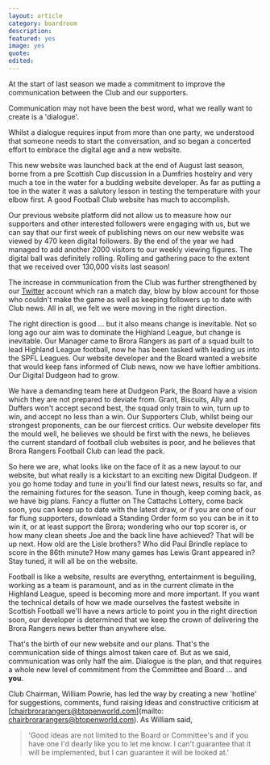 ```yaml
---
layout: article
category: boardroom
description:
featured: yes
image: yes
quote:
edited:
---
```

At the start of last season we made a commitment to improve the communication between the Club and our supporters.

Communication may not have been the best word, what we really want to create is a 'dialogue'.

Whilst a dialogue requires input from more than one party, we understood that someone needs to start the conversation, and so began a concerted effort to embrace the digital age and a new website.

This new website was launched back at the end of August last season, borne from a pre Scottish Cup discussion in a Dumfries hostelry and very much a toe in the water for a budding website developer. As far as putting a toe in the water it was a salutory lesson in testing the temperature with your elbow first. A good Football Club website has much to accomplish.

Our previous website platform did not allow us to measure how our supporters and other interested followers were engaging with us, but we can say that our first week of publishing news on our new website was viewed by 470 keen digital followers. By the end of the year we had managed to add another 2000 visitors to our weekly viewing figures. The digital ball was definitely rolling. Rolling and gathering pace to the extent that we received over 130,000 visits last season!

The increase in communication from the Club was further strengthened by our [Twitter](https://twitter.com/brorarangers) account which ran a match day, blow by blow account for those who couldn't make the game as well as keeping followers up to date with Club news. All in all, we felt we were moving in the right direction.

The right direction is good ... but it also means change is inevitable. Not so long ago our aim was to dominate the Highland League, but change is inevitable. Our Manager came to Brora Rangers as part of a squad built to lead Highland League football, now he has been tasked with leading us into the SPFL Leagues. Our website developer and the Board wanted a website that would keep fans informed of Club news, now we have loftier ambitions. Our Digital Dudgeon had to grow.

We have a demanding team here at Dudgeon Park, the Board have a vision which they are not prepared to deviate from. Grant, Biscuits, Ally and Duffers won't accept second best, the squad only train to win, turn up to win, and accept no less than a win. Our Supporters Club, whilst being our strongest proponents, can be our fiercest critics. Our website developer fits the mould well, he believes we should be first with the news, he believes the current standard of football club websites is poor, and he believes that Brora Rangers Football Club can lead the pack.

So here we are, what looks like on the face of it as a new layout to our website, but what really is a kickstart to an exciting new Digital Dudgeon. If you go home today and tune in you'll find our latest news, results so far, and the remaining fixtures for the season. Tune in though, keep coming back, as we have big plans. Fancy a flutter on The Cattachs Lottery, come back soon, you can keep up to date with the latest draw, or if you are one of our far flung supporters, download a Standing Order form so you can be in it to win it, or at least support the Brora; wondering who our top scorer is, or how many clean sheets Joe and the back line have achieved? That will be up next. How old are the Lisle brothers? Who did Paul Brindle replace to score in the 86th minute? How many games has Lewis Grant appeared in? Stay tuned, it will all be on the website.

Football is like a website, results are everythng, entertainment is beguiling, working as a team is paramount, and as in the current climate in the Highland League, speed is becoming more and more important. If you want the technical details of how we made ourselves the fastest website in Scottish Football we'll have a news article to point you in the right direction soon, our developer is determined that we keep the crown of delivering the Brora Rangers news better than anywhere else.

That's the birth of our new website and our plans. That's the communication side of things almost taken care of. But as we said, communication was only half the aim. Dialogue is the plan, and that requires a whole new level of commitment from the Committee and Board ... and **you**.

Club Chairman, William Powrie, has led the way by creating a new 'hotline' for suggestions, comments, fund raising ideas and constructive criticism at [chairbrorarangers@btopenworld.com](mailto: chairbrorarangers@btopenworld.com). As William said,

>'Good ideas are not limited to the Board or Committee's and if you have one I'd dearly like you to let me know. I can't guarantee that it will be implemented, but I can guarantee it will be looked at.'